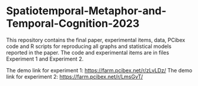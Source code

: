 # Spatiotemporal-Metaphor-and-Temporal-Cognition-2023
This repository contains the final paper, experimental items, data, PCibex code and R scripts for reproducing all graphs and statistical models reported in the paper. The code and experimental items are in files Experiment 1 and Experiment 2.

The demo link for experiment 1: https://farm.pcibex.net/r/zLvLDz/
The demo link for experiment 2: https://farm.pcibex.net/r/LmsGvT/

